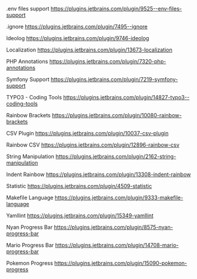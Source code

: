 .env files support https://plugins.jetbrains.com/plugin/9525--env-files-support

.ignore https://plugins.jetbrains.com/plugin/7495--ignore

Ideolog https://plugins.jetbrains.com/plugin/9746-ideolog

Localization https://plugins.jetbrains.com/plugin/13673-localization

PHP Annotations https://plugins.jetbrains.com/plugin/7320-php-annotations

Symfony Support https://plugins.jetbrains.com/plugin/7219-symfony-support

TYPO3 - Coding Tools https://plugins.jetbrains.com/plugin/14827-typo3--coding-tools

Rainbow Brackets https://plugins.jetbrains.com/plugin/10080-rainbow-brackets

CSV Plugin https://plugins.jetbrains.com/plugin/10037-csv-plugin

Rainbow CSV https://plugins.jetbrains.com/plugin/12896-rainbow-csv

String Manipulation https://plugins.jetbrains.com/plugin/2162-string-manipulation

Indent Rainbow https://plugins.jetbrains.com/plugin/13308-indent-rainbow

Statistic https://plugins.jetbrains.com/plugin/4509-statistic

Makefile Language https://plugins.jetbrains.com/plugin/9333-makefile-language

Yamllint https://plugins.jetbrains.com/plugin/15349-yamllint

Nyan Progress Bar https://plugins.jetbrains.com/plugin/8575-nyan-progress-bar

Mario Progress Bar https://plugins.jetbrains.com/plugin/14708-mario-progress-bar

Pokemon Progress https://plugins.jetbrains.com/plugin/15090-pokemon-progress

